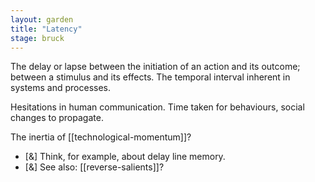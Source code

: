 ```yaml
---  
layout: garden
title: "Latency"
stage: bruck
---
```


The delay or lapse between the initiation of an action and its outcome; between a stimulus and its effects.
The temporal interval inherent in systems and processes.

Hesitations in human communication. Time taken for behaviours, social changes to propagate.

The inertia of [[technological-momentum]]?

- [&] Think, for example, about delay line memory.
- [&] See also: [[reverse-salients]]?